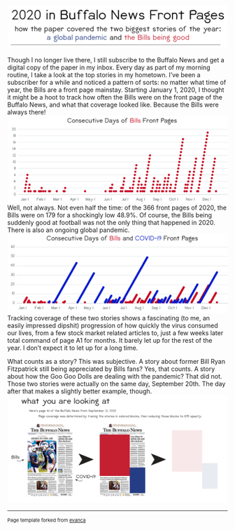 <img src="images/header.jpg?raw=true" target="_blank"/>
<br>
<br>
Though I no longer live there, I still subscribe to the Buffalo News and get a digital copy of the paper in my inbox. Every day as part of my morning routine, I take a look at the top stories in my hometown. I’ve been a subscriber for a while and noticed a pattern of sorts: no matter what time of year, the Bills are a front page mainstay. Starting January 1, 2020, I thought it might be a hoot to track how often the Bills were on the front page of the Buffalo News, and what that coverage looked like. Because the Bills were always there! 
<img src="images/billschart.jpg?raw=true" target="_blank"/>
<br>
Well, not always. Not even half the time: of the 366 front pages of 2020, the Bills were on 179 for a shockingly low 48.9%. Of course, the Bills being suddenly good at football was not the only thing that happened in 2020. There is also an ongoing global pandemic. 
<img src="images/bothchart.jpg?raw=true" target="_blank"/>
<br>
Tracking coverage of these two stories shows a fascinating (to me, an easily impressed dipshit) progression of how quickly the virus consumed our lives, from a few stock market related articles to, just a few weeks later total command of page A1 for months. It barely let up for the rest of the year. I don’t expect it to let up for a long time. 

What counts as a story? This was subjective. A story about former Bill Ryan Fitzpatrick still being appreciated by Bills fans? Yes, that counts. A story about how the Goo Goo Dolls are dealing with the pandemic? That did not. Those two stories were actually on the same day, September 20th. The day after that makes a slightly better example, though. 
<img src="images/example.jpg?raw=true" target="_blank"/>
<br>


---
<p style="font-size:11px">Page template forked from <a href="https://github.com/evanca/quick-portfolio">evanca</a></p>
<!-- Remove above link if you don't want to attibute -->
